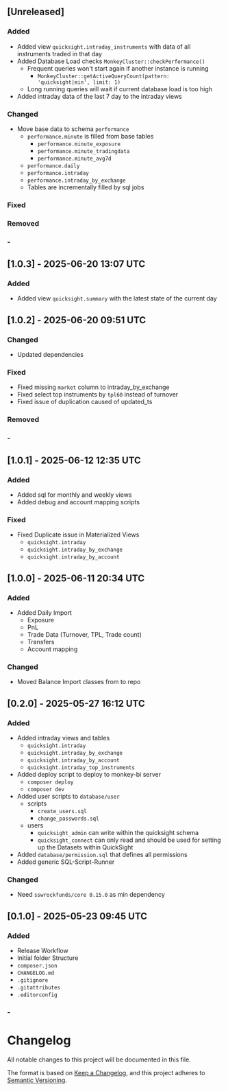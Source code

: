 ## [Unreleased]
### Added
- Added view `quicksight.intraday_instruments` with data of all instruments traded in that day
- Added Database Load checks `MonkeyCluster::checkPerformance()`
  - Frequent queries won't start again if another instance is running
    - `MonkeyCluster::getActiveQueryCount(pattern: 'quicksight|min', limit: 1)`
  - Long running queries will wait if current database load is too high
- Added intraday data of the last 7 day to the intraday views
### Changed
- Move base data to schema `performance`
  - `performance.minute` is filled from base tables
    - `performance.minute_exposure`
    - `performance.minute_tradingdata`
    - `performance.minute_avg7d`
  - `performance.daily`
  - `performance.intraday`
  - `performance.intraday_by_exchange`
  - Tables are incrementally filled by sql jobs
### Fixed
### Removed
### -


## [1.0.3] - 2025-06-20 13:07 UTC
### Added
- Added view `quicksight.summary` with the latest state of the current day

## [1.0.2] - 2025-06-20 09:51 UTC
### Changed
- Updated dependencies
### Fixed
- Fixed missing `market` column to intraday_by_exchange
- Fixed select top instruments by `tpl60` instead of turnover
- Fixed issue of duplication caused of updated_ts
### Removed
### -

## [1.0.1] - 2025-06-12 12:35 UTC
### Added
- Added sql for monthly and weekly views
- Added debug and account mapping scripts
### Fixed
- Fixed Duplicate issue in Materialized Views
  - `quicksight.intraday`
  - `quicksight.intraday_by_exchange`
  - `quicksight.intraday_by_account`

## [1.0.0] - 2025-06-11 20:34 UTC
### Added
- Added Daily Import
  - Exposure
  - PnL
  - Trade Data (Turnover, TPL, Trade count)
  - Transfers
  - Account mapping
### Changed
- Moved Balance Import classes from to repo

## [0.2.0] - 2025-05-27 16:12 UTC
### Added
- Added intraday views and tables
  - `quicksight.intraday`
  - `quicksight.intraday_by_exchange`
  - `quicksight.intraday_by_account`
  - `quicksight.intraday_top_instruments`
- Added deploy script to deploy to monkey-bi server
  - `composer deploy`
  - `composer dev`
- Added user scripts to `database/user`
  - scripts
    - `create_users.sql`
    - `change_passwords.sql`
  - users
    - `quicksight_admin` can write within the quicksight schema
    - `quicksight_connect` can only read and should be used for setting up the Datasets within QuickSight
- Added `database/permission.sql` that defines all permissions
- Added generic SQL-Script-Runner
### Changed
- Need `sswrockfunds/core 0.15.0` as min dependency

## [0.1.0] - 2025-05-23 09:45 UTC
### Added
- Release Workflow
- Initial folder Structure
- `composer.json`
- `CHANGELOG.md`
- `.gitignore`
- `.gitattributes`
- `.editorconfig`
### -

# Changelog
All notable changes to this project will be documented in this file.

The format is based on [Keep a Changelog](https://keepachangelog.com/en/1.0.0/),
and this project adheres to [Semantic Versioning](https://semver.org/spec/v2.0.0.html).
